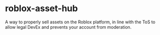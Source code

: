 # roblox-asset-hub
A way to properly sell assets on the Roblox platform, in line with the ToS to allow legal DevEx and prevents your account from moderation.
